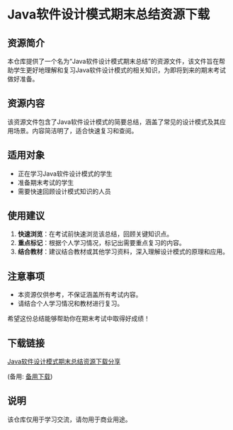 # Java软件设计模式期末总结资源下载

## 资源简介

本仓库提供了一个名为“Java软件设计模式期末总结”的资源文件，该文件旨在帮助学生更好地理解和复习Java软件设计模式的相关知识，为即将到来的期末考试做好准备。

## 资源内容

该资源文件包含了Java软件设计模式的简要总结，涵盖了常见的设计模式及其应用场景。内容简洁明了，适合快速复习和查阅。

## 适用对象

- 正在学习Java软件设计模式的学生
- 准备期末考试的学生
- 需要快速回顾设计模式知识的人员

## 使用建议

1. **快速浏览**：在考试前快速浏览该总结，回顾关键知识点。
2. **重点标记**：根据个人学习情况，标记出需要重点复习的内容。
3. **结合教材**：建议结合教材或其他学习资料，深入理解设计模式的原理和应用。

## 注意事项

- 本资源仅供参考，不保证涵盖所有考试内容。
- 请结合个人学习情况和教材进行复习。

希望这份总结能够帮助你在期末考试中取得好成绩！

## 下载链接
[Java软件设计模式期末总结资源下载分享](https://pan.quark.cn/s/ad76de580b15) 

(备用: [备用下载](https://pan.baidu.com/s/15Es7wn7SDTc4RJMTVywOeQ?pwd=1234))

## 说明

该仓库仅用于学习交流，请勿用于商业用途。

